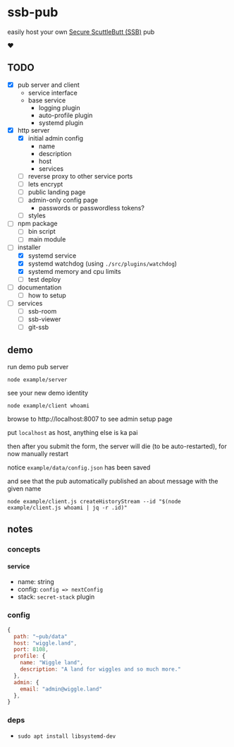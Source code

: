 # ssb-pub

easily host your own [Secure ScuttleButt (SSB)](https://www.scuttlebutt.nz) pub

:heart:

## TODO

- [x] pub server and client
  - service interface
  - base service
    - logging plugin
    - auto-profile plugin
    - systemd plugin
- [x] http server
  - [x] initial admin config
    - name
    - description
    - host
    - services
  - [ ] reverse proxy to other service ports
  - [ ] lets encrypt
  - [ ] public landing page
  - [ ] admin-only config page
    - passwords or passwordless tokens?
  - [ ] styles
- [ ] npm package
    - [ ] bin script
    - [ ] main module
- [ ] installer
  - [x] systemd service
  - [x] systemd watchdog (using `./src/plugins/watchdog`)
  - [x] systemd memory and cpu limits
  - [ ] test deploy
- [ ] documentation
  - [ ] how to setup
- [ ] services
  - [ ] ssb-room
  - [ ] ssb-viewer
  - [ ] git-ssb

## demo

run demo pub server

```shell
node example/server
```

see your new demo identity

```shell
node example/client whoami
```

browse to http://localhost:8007 to see admin setup page

put `localhost` as host, anything else is ka pai

then after you submit the form, the server will die (to be auto-restarted), for now manually restart

notice `example/data/config.json` has been saved

and see that the pub automatically published an about message with the given name

```shell
node example/client.js createHistoryStream --id "$(node example/client.js whoami | jq -r .id)"
```

## notes

### concepts

#### service

- name: string
- config: `config => nextConfig`
- stack: `secret-stack` plugin

### config

```js
{
  path: "~pub/data"
  host: "wiggle.land",
  port: 8108,
  profile: {
    name: "Wiggle land",
    description: "A land for wiggles and so much more."
  },
  admin: {
    email: "admin@wiggle.land"
  },
}
```

### deps

- `sudo apt install libsystemd-dev`
